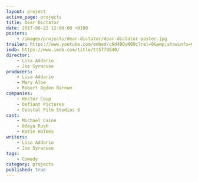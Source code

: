 ```yaml
---
layout: project
active_page: projects
title: Dear Dictator
date: 2017-06-22 12:00:00 +0100
posters:
    - /images/projects/dear-dictator/dear-dictator-poster.jpg
trailer: https://www.youtube.com/embed/cNd4BQvN60c?rel=0&amp;showinfo=0
imdb: https://www.imdb.com/title/tt5779540/
director:
    - Lisa Addario
    - Joe Syracuse
producers:
    - Lisa Addario
    - Mary Aloe
    - Robert Ogden Barnum
companies:
    - Hector Coup
    - Defiant Pictures
    - Coastal Film Studios S
cast:
    - Michael Caine
    - Odeya Rush
    - Katie Holmes
writers:
    - Lisa Addario
    - Joe Syracuse
tags:
    - Comedy
category: projects
published: true
---
```

